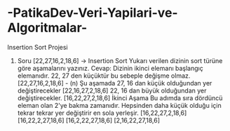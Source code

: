 # -PatikaDev-Veri-Yapilari-ve-Algoritmalar- 
 Insertion Sort Projesi
 1. Soru 
 [22,27,16,2,18,6] -> Insertion Sort
 Yukarı verilen dizinin sort türüne göre aşamalarını yazınız.
 Cevap:
 Dizinin ikinci elemanı başlangıç elemanıdır. 22, 27 den küçüktür bu sebeple değişme olmaz.
 [22,27,16,2,18,6] - (n)
 Şu aşamada  27, 16 dan küçük olduğundan yer değiştirecekler
 [22,16,27,2,18,6]
 22, 16 dan büyük olduğundan yer değiştirecekler.
 [16,22,27,2,18,6]
 İkinci Aşama
 Bu adımda sıra dördüncü eleman olan 2'ye bakma zamanıdır. Hepsinden daha küçük olduğu için tekrar tekrar yer değiştirir en sola yerleşir.
 [16,22,27,2,18,6]
 [16,22,2,27,18,6]
 [16,2,22,27,18,6]
 [2,16,22,27,18,6]
 
  
 
 








 
